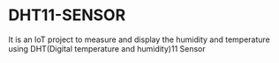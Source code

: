 # DHT11-SENSOR
It is an IoT project to measure and display the humidity and temperature using DHT(Digital temperature and humidity)11 Sensor
